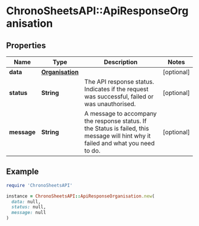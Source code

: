 # ChronoSheetsAPI::ApiResponseOrganisation

## Properties

| Name | Type | Description | Notes |
| ---- | ---- | ----------- | ----- |
| **data** | [**Organisation**](Organisation.md) |  | [optional] |
| **status** | **String** | The API response status. Indicates if the request was successful, failed or was unauthorised. | [optional] |
| **message** | **String** | A message to accompany the response status.  If the Status is failed, this message will hint why it failed and what you need to do. | [optional] |

## Example

```ruby
require 'ChronoSheetsAPI'

instance = ChronoSheetsAPI::ApiResponseOrganisation.new(
  data: null,
  status: null,
  message: null
)
```

